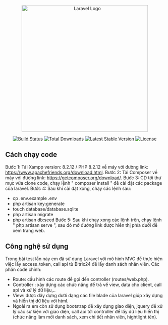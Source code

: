 <p align="center"><a href="https://laravel.com" target="_blank"><img src="https://raw.githubusercontent.com/laravel/art/master/logo-lockup/5%20SVG/2%20CMYK/1%20Full%20Color/laravel-logolockup-cmyk-red.svg" width="400" alt="Laravel Logo"></a></p>

<p align="center">
<a href="https://github.com/laravel/framework/actions"><img src="https://github.com/laravel/framework/workflows/tests/badge.svg" alt="Build Status"></a>
<a href="https://packagist.org/packages/laravel/framework"><img src="https://img.shields.io/packagist/dt/laravel/framework" alt="Total Downloads"></a>
<a href="https://packagist.org/packages/laravel/framework"><img src="https://img.shields.io/packagist/v/laravel/framework" alt="Latest Stable Version"></a>
<a href="https://packagist.org/packages/laravel/framework"><img src="https://img.shields.io/packagist/l/laravel/framework" alt="License"></a>
</p>

## Cách chạy code
Bước 1: Tải Xampp version: 8.2.12 / PHP 8.2.12 về máy với đường link: https://www.apachefriends.org/download.html.
Bước 2: Tải Composer về máy với đường link: https://getcomposer.org/download/.
Bước 3: CD tới thư mục vừa clone code, chạy lệnh " composer install " để cài đặt các package của laravel.
Bước 4: Sau khi cài đặt xong, chạy các lệnh sau:
- cp .env.example .env
- php artisan key:generate
- touch database/database.sqlite
- php artisan migrate
- php artisan db:seed
Bước 5: Sau khi chạy xong các lệnh trên, chạy lệnh " php artisan serve ", sau đó mở đường link được hiển thị phía dưới để xem trang web.

## Công nghệ sử dụng
Trong bài test lần này em đã sử dụng Laravel với mô hình MVC để thực hiện việc lấy access_token, call api từ Bitrix24 để lấy danh sách nhân viên.
Các phần code chính:
- Route: cấu hình các route để gọi đến controller (routes/web.php).
- Controller : xây dựng các chức năng để trả về view, data cho client, call api và xử lý dữ liệu,..
- View: được dây dựng dưới dạng các file blade của laravel giúp xây dựng và hiển thị dữ liệu với html.
- Ngoài ra em còn sử dụng bootstrap để xây dựng giao diện, jquery để xử lý các sự kiện với giao diện, call api tới controller để lấy dữ liệu hiển thị (chức năng làm mới danh sách, xem chi tiết nhân viên, hightlight tên).





